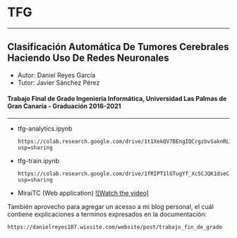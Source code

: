 # TFG 
---
## Clasificación Automática De Tumores Cerebrales Haciendo Uso De Redes Neuronales
*   Autor: Daniel Reyes García         
*   Tutor: Javier Sánchez Pérez
#### Trabajo Final de Grado Ingenieria Informática, Universidad Las Palmas de Gran Canaria - Graduación 2016-2021 
---

*   tfg-analytics.ipynb
    
        https://colab.research.google.com/drive/1t1XekQV7BEngIQCrgzbvSaknRLWuK85p?usp=sharing
        
*   tfg-train.ipynb
        
        https://colab.research.google.com/drive/1fRIPT1lGTugYf_Xc5CJQK1dseCIRkxHt?usp=sharing
        
*   MiraiTC (Web application)
[![Watch the video]](MiraiTC.mkv)
        
También aprovecho para agregar un acesso a mi blog personal, el cuál contiene explicaciones a terminos expresados en la documentación:
    
    https://danielreyes107.wixsite.com/website/post/trabajo_fin_de_grado

